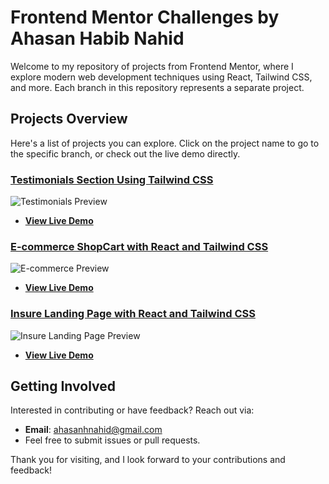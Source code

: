 # Frontend Mentor Challenges by Ahasan Habib Nahid

Welcome to my repository of projects from Frontend Mentor, where I explore modern web development techniques using React, Tailwind CSS, and more. Each branch in this repository represents a separate project.

## Projects Overview

Here's a list of projects you can explore. Click on the project name to go to the specific branch, or check out the live demo directly.

### [Testimonials Section Using Tailwind CSS](https://github.com/ahasan06/Frontend-MentorChallenges/tree/testimonials-section)
![Testimonials Preview](link-to-screenshot)  <!-- Optional screenshot -->
- **[View Live Demo](https://66910ea8c9481a22d3ea37fb--elaborate-selkie-3b3039.netlify.app/)**

### [E-commerce ShopCart with React and Tailwind CSS](https://github.com/ahasan06/Frontend-MentorChallenges/tree/shopcart-ecommerce)
![E-commerce Preview](link-to-screenshot)
- **[View Live Demo](https://shopcart-tailwind-react.netlify.app/)**

### [Insure Landing Page with React and Tailwind CSS](https://github.com/ahasan06/Frontend-MentorChallenges/tree/insure-landing-page)
![Insure Landing Page Preview](link-to-screenshot)
- **[View Live Demo](https://insure-tailwind-react.netlify.app/)**

## Getting Involved

Interested in contributing or have feedback? Reach out via:
- **Email**: [ahasanhnahid@gmail.com](mailto:ahasanhnahid@gmail.com)
- Feel free to submit issues or pull requests.

Thank you for visiting, and I look forward to your contributions and feedback!
